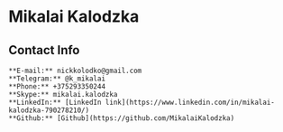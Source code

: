 # Mikalai Kalodzka

## Contact Info
    **E-mail:** nickkolodko@gmail.com
    **Telegram:** @k_mikalai
    **Phone:** +375293350244
    **Skype:** mikalai.kalodzka
    **LinkedIn:** [LinkedIn link](https://www.linkedin.com/in/mikalai-kalodzka-790278210/)
    **Github:** [Github](https://github.com/MikalaiKalodzka)
